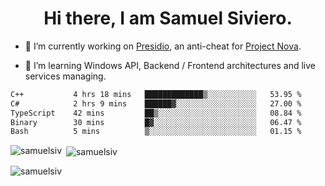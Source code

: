 <h1 align="center">Hi there, I am Samuel Siviero.</h1>

- 🔭 I’m currently working on [Presidio](https://presidio.ac), an anti-cheat for [Project Nova](https://discord.gg/novafn).

- 🌱 I’m learning Windows API, Backend / Frontend architectures and live services managing.

<!--START_SECTION:waka-->

```txt
C++           4 hrs 18 mins   █████████████▒░░░░░░░░░░░   53.95 %
C#            2 hrs 9 mins    ██████▓░░░░░░░░░░░░░░░░░░   27.00 %
TypeScript    42 mins         ██▒░░░░░░░░░░░░░░░░░░░░░░   08.84 %
Binary        30 mins         █▓░░░░░░░░░░░░░░░░░░░░░░░   06.47 %
Bash          5 mins          ▒░░░░░░░░░░░░░░░░░░░░░░░░   01.15 %
```

<!--END_SECTION:waka-->

<p><img align="left" src="https://github-readme-stats.vercel.app/api/top-langs?username=samuelsiv&show_icons=true&locale=en&layout=compact&theme=radical" alt="samuelsiv" /></p>

<p>&nbsp;<img align="center" src="https://github-readme-stats.vercel.app/api?username=samuelsiv&show_icons=true&locale=en&theme=radical" alt="samuelsiv" /></p>
<p align="left"> <img src="https://komarev.com/ghpvc/?username=samuelsiv&label=Profile%20views&color=0e75b6&style=flat" alt="samuelsiv" /> </p>
